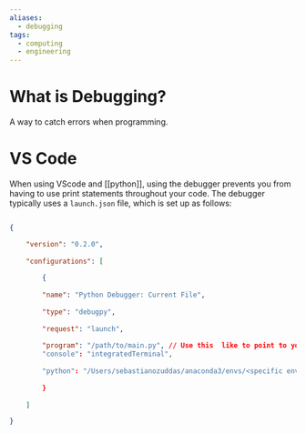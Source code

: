 ```yaml
---
aliases:
  - debugging
tags:
  - computing
  - engineering
---
```

# What is Debugging?
A way to catch errors when programming. 

# VS Code
When using VScode and [[python]], using the debugger prevents you from having to use print statements throughout your code. The debugger typically uses a `launch.json` file, which is set up as follows:

```json

{

	"version": "0.2.0",
	
	"configurations": [
	
		{
		
		"name": "Python Debugger: Current File",
		
		"type": "debugpy",
		
		"request": "launch",
		
		"program": "/path/to/main.py", // Use this  like to point to your main.py or the default file you want to debug. Use ${file} if you want it to be whatever file you're 'looking' at
		"console": "integratedTerminal",
		
		"python": "/Users/sebastianozuddas/anaconda3/envs/<specific environment>/bin/python", // Use this line to point to your python environment
		
		}
	
	]

}
```